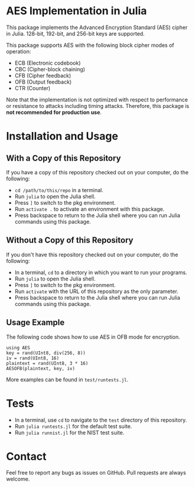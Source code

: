 # AES Implementation in Julia

This package implements the Advanced Encryption Standard (AES) cipher in Julia.
128-bit, 192-bit, and 256-bit keys are supported.

This package supports AES with the following block cipher modes of operation:
* ECB (Electronic codebook)
* CBC (Cipher-block chaining)
* CFB (Cipher feedback)
* OFB (Output feedback)
* CTR (Counter)

Note that the implementation is not optimized with respect to performance or
resistance to attacks including timing attacks.
Therefore, this package is **not recommended for production use**.

# Installation and Usage

## With a Copy of this Repository

If you have a copy of this repository checked out on your computer, do the
following:
- `cd /path/to/this/repo` in a terminal.
- Run `julia` to open the Julia shell.
- Press `]` to switch to the pkg environment.
- Run `activate .` to activate an environment with this package.
- Press backspace to return to the Julia shell where you can run Julia commands
  using this package.

## Without a Copy of this Repository

If you don't have this repository checked out on your computer, do the
following:
- In a terminal, `cd` to a directory in which you want to run your programs.
- Run `julia` to open the Julia shell.
- Press `]` to switch to the pkg environment.
- Run `activate` with the URL of this repository as the only parameter.
- Press backspace to return to the Julia shell where you can run Julia commands
  using this package.

## Usage Example

The following code shows how to use AES in OFB mode for encryption.

```
using AES
key = rand(UInt8, div(256, 8))
iv = rand(UInt8, 16)
plaintext = rand(UInt8, 3 * 16)
AESOFB(plaintext, key, iv)
```

More examples can be found in `test/runtests.jl`.

# Tests

- In a terminal, use `cd` to navigate to the `test` directory of this repository.
- Run `julia runtests.jl` for the default test suite.
- Run `julia runnist.jl` for the NIST test suite.

# Contact

Feel free to report any bugs as issues on GitHub.
Pull requests are always welcome.

